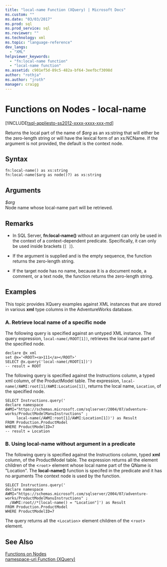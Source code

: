```yaml
---
title: "local-name Function (XQuery) | Microsoft Docs"
ms.custom: ""
ms.date: "03/03/2017"
ms.prod: sql
ms.prod_service: sql
ms.reviewer: ""
ms.technology: xml
ms.topic: "language-reference"
dev_langs: 
  - "XML"
helpviewer_keywords: 
  - "fn:local-name function"
  - "local-name function"
ms.assetid: c901ef5d-89c5-482a-bf64-3eefbcf3098d
author: "rothja"
ms.author: "jroth"
manager: craigg
---
```

# Functions on Nodes - local-name
[!INCLUDE[tsql-appliesto-ss2012-xxxx-xxxx-xxx-md](../includes/tsql-appliesto-ss2012-xxxx-xxxx-xxx-md.md)]

  Returns the local part of the name of *$arg* as an xs:string that will either be the zero-length string or will have the lexical form of an xs:NCName. If the argument is not provided, the default is the context node.  
  
## Syntax  
  
```  
fn:local-name() as xs:string  
fn:local-name($arg as node()?) as xs:string  
```  
  
## Arguments  
 *$arg*  
 Node name whose local-name part will be retrieved.  
  
## Remarks  
  
-   In SQL Server, **fn:local-name()** without an argument can only be used in the context of a context-dependent predicate. Specifically, it can only be used inside brackets (`[ ]`).  
  
-   If the argument is supplied and is the empty sequence, the function returns the zero-length string.  
  
-   If the target node has no name, because it is a document node, a comment, or a text node, the function returns the zero-length string.  
  
## Examples  
 This topic provides XQuery examples against XML instances that are stored in various **xml** type columns in the AdventureWorks database.  
  
### A. Retrieve local name of a specific node  
 The following query is specified against an untyped XML instance. The query expression, `local-name(/ROOT[1])`, retrieves the local name part of the specified node.  
  
```  
declare @x xml  
set @x='<ROOT><a>111</a></ROOT>'  
SELECT @x.query('local-name(/ROOT[1])')  
-- result = ROOT  
```  
  
 The following query is specified against the Instructions column, a typed xml column, of the ProductModel table. The expression, `local-name(/AWMI:root[1]/AWMI:Location[1])`, returns the local name, `Location`, of the specified node.  
  
```  
SELECT Instructions.query('  
declare namespace AWMI="https://schemas.microsoft.com/sqlserver/2004/07/adventure-works/ProductModelManuInstructions" ;  
     local-name(/AWMI:root[1]/AWMI:Location[1])') as Result  
FROM Production.ProductModel  
WHERE ProductModelID=7  
-- result = Location  
```  
  
### B. Using local-name without argument in a predicate  
 The following query is specified against the Instructions column, typed **xml** column, of the ProductModel table. The expression returns all the element children of the <`root`> element whose local name part of the QName is "Location". The **local-name()** function is specifed in the predicate and it has no arguments The context node is used by the function.  
  
```  
SELECT Instructions.query('  
declare namespace AWMI="https://schemas.microsoft.com/sqlserver/2004/07/adventure-works/ProductModelManuInstructions" ;  
  /AWMI:root//*[local-name() = "Location"]') as Result  
FROM Production.ProductModel  
WHERE ProductModelID=7  
```  
  
 The query returns all the <`Location`> element children of the <`root`> element.  
  
## See Also  
 [Functions on Nodes](https://msdn.microsoft.com/library/09a8affa-3341-4f50-aebc-fdf529e00c08)   
 [namespace-uri Function &#40;XQuery&#41;](../xquery/functions-on-nodes-namespace-uri.md)  
  
  
